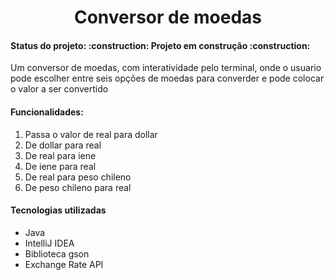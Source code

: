 <h1 align="center">Conversor de moedas</h1>
<h4>Status do projeto: :construction: Projeto em construção :construction:</h4>
<p>Um conversor de moedas, com interatividade pelo terminal, onde o usuario pode escolher entre seis opções de moedas para converder e pode colocar o valor a ser convertido</p>
<h4>Funcionalidades:</h4>
<ol>
  <li>Passa o valor de real para dollar</li>
  <li>De dollar para real</li>
  <li>De real para iene</li>
  <li>De iene para real</li>
  <li>De real para peso chileno</li>
  <li>De peso chileno para real</li>
</ol>
<h4>Tecnologias utilizadas</h4>
<ul>
  <li>Java</li>
  <li>IntelliJ IDEA</li>
  <li>Biblioteca gson</li>
  <li>Exchange Rate API</li>
</ul>
